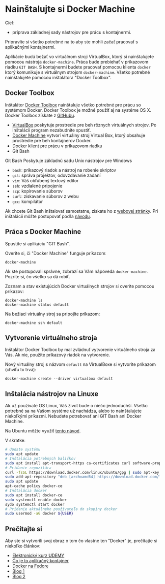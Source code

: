 # Nainštalujte si Docker Machine

Cieľ:

- príprava základnej sady nástrojov pre prácu s kontajnermi.

Pripravíte si všetko potrebné na to aby ste mohli začať pracovať s aplikačnými kontajnermi.

Aplikácie budú bežať vo virtuálnom stroji VirtualBox, ktorý si nainštalujete pomocou nástroja `docker-machine`.
Práca bude prebiehať v príkazovom riadku `GIT BASH`. S kontajnermi budete pracovať pomocou klienta `docker` ktorý komunikuje s virtuálnym strojom `docker-machine`. Všetko potrebné  nainštalujete pomocou inštalátora "Docker Toolbox".

## Docker Toolbox

Inštalátor [Docker Toolbox](https://docs.docker.com/toolbox/toolbox_install_windows/) nainštaluje všetko potrebné pre prácu so systémom Docker. Docker Toolbox je možné použiť aj na systéme OS X.
Docker Toolbox získate z [GitHubu](https://github.com/docker/toolbox/releases/tag/v19.03.1).

- [VirtualBox](https://www.virtualbox.org/) poskytuje prostredie pre beh rôznych virtuálnych strojov.
Po inštalácii program nezabudnite spustiť.
- [Docker Machine](https://docs.docker.com/machine) vytvorí virtuálny stroj Virtual Box, ktorý obsahuje prostredie pre beh kontajnerov Docker.
- Docker klient pre prácu v príkazovom riadku
- Git Bash

Git Bash Poskytuje základnú sadu Unix nástrojov pre Windows

- `bash`: príkazový riadok a nástroj na robenie skriptov
- `git`: správa projektov, odovzdávanie zadaní
- `vim`: Váš obľúbený textový editor
- `ssh`: vzdialené pripojenie
- `scp`: kopírovanie súborov
- `curl`: získavanie súborov z webu
- `gcc`: kompilátor

Ak chcete Git Bash inštalovať samostatne, získate ho z [webovej stránky](https://git-scm.com/downloads).
Pri inštalácii môžte postupovať podľa [návodu](https://www.techoism.com/how-to-install-git-bash-on-windows/).


## Práca s Docker Machine

Spustite si aplikáciu "GIT Bash". 

Overíte si, či "Docker Machine" funguje príkazom:

    docker-machine

Ak ste postupovali správne, zobrazí sa Vám nápoveda `docker-machine`. Pozrite si, čo všetko sa dá robiť.

Zoznam a stav existujúcich Docker virtuálnych strojov si overíte pomocou príkazov:

    docker-machine ls
    docker-machine status default

Na bežiaci virtuálny stroj sa pripojíte príkazom:

    docker-machine ssh default

## Vytvorenie virtuálneho stroja

Inštalátor Docker Toolbox by mal zvládnuť vytvorenie virtuálneho stroja za Vás. Ak nie, použite príkazový riadok na vytvorenie.

Nový virtuálny stroj s názvom `default` na VirtualBoxe si vytvoríte príkazom (chvíľu to trvá):

    docker-machine create --driver virtualbox default

## Inštalácia nástrojov na Linuxe

Ak už používate OS Linux, Váš život bude o niečo jednoduchší.
Všetko potrebné sa na Vašom systéme už nachádza, alebo to nainštalujete niekoľkými príkazmi. Nebudete potrebovať ani GIT Bash
ani Docker Machine. 

Na Ubuntu môžte využiť [tento návod](https://www.digitalocean.com/community/tutorials/how-to-install-and-use-docker-on-ubuntu-18-04).

V skratke:

```bash
# Update systému
sudo apt update
# Inštalácia potrebných baličkov
sudo apt install apt-transport-https ca-certificates curl software-properties-common
# Pridanie repozitára
curl -fsSL https://download.docker.com/linux/ubuntu/gpg | sudo apt-key add -
sudo add-apt-repository "deb [arch=amd64] https://download.docker.com/linux/ubuntu bionic stable"
sudo apt update
apt-cache policy docker-ce
# Inštalácia docker
sudo apt install docker-ce
sudo systemctl enable docker
sydo systemctl start docker
# Pridanie aktuálneho používateľa do skupiny docker
sudo usermod -aG docker ${USER}
```

## Prečítajte si

Aby ste si vytvorili svoj obraz o tom čo vlastne ten "Docker" je, prečítajte si niekoľko článkov:

- [Elektronický kurz UDEMY](https://www.udemy.com/course/docker-mastery/?LSNPUBID=mDjthAvMbf0&ranEAID=mDjthAvMbf0&ranMID=39197&ranSiteID=mDjthAvMbf0-ctos0Qt9MHHJzANn.zz.mA)
- [Čo je to aplikačný kontajner](https://www.docker.com/resources/what-container)
- [Docker na Fedore](https://mojefedora.cz/stitek/docker/)
- [Blog 1](https://www.master.cz/blog/docker-kubernetes-kontejnery-jak-funguji-proc-je-chtit/)
- [Blog 2](https://blog.josefjebavy.cz/unix/docker)

